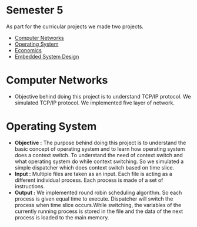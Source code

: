 # Semester 5

As part for the curricular projects we made two projects. 
  - [Computer Networks](https://github.com/hgmehta/AcademicProjects/tree/master/Semester%205/Computer%20Networks) 
  - [Operating System](https://github.com/hgmehta/AcademicProjects/tree/master/Semester%203/Operating%20System)
  - [Economics](https://github.com/hgmehta/AcademicProjects/tree/master/Semester%203/Economics)
  - [Embedded System Design](https://github.com/hgmehta/AcademicProjects/tree/master/Semester%203/Embedded%20System%20Design)

# Computer Networks

  - Objective behind doing this project is to understand TCP/IP protocol. We simulated TCP/IP protocol. We implemented five layer of network.

# Operating System

  - **Objective :** The purpose behind doing this project is to understand the basic concept of operating system and to learn how operating system does a context switch. To understand the need of context switch and what operating system do while context switching. So we simulated a simple dispatcher which does context switch based on time slice.
  - **Input :** Multiple files are taken as an input. Each file is acting as a different individual process. Each process is made of a set of instructions. 
  - **Output :** We implemented round robin scheduling algorithm. So each process is given equal time to execute. Dispatcher will switch the process when time slice occurs.While switching, the variables of the currently running  process is stored in the file and the data of the next process is loaded to the main memory.